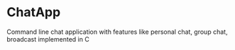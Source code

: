# ChatApp
Command line chat application with features like personal chat, group chat, broadcast implemented in C
